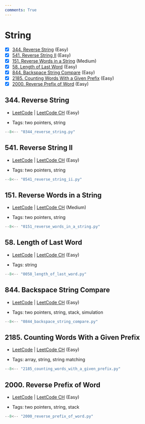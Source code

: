 ```yaml
---
comments: True
---
```


# String

- [x] [344. Reverse String](https://leetcode.cn/problems/reverse-string/) (Easy)
- [x] [541. Reverse String II](https://leetcode.cn/problems/reverse-string-ii/) (Easy)
- [x] [151. Reverse Words in a String](https://leetcode.cn/problems/reverse-words-in-a-string/) (Medium)
- [x] [58. Length of Last Word](https://leetcode.cn/problems/length-of-last-word/) (Easy)
- [x] [844. Backspace String Compare](https://leetcode.cn/problems/backspace-string-compare/) (Easy)
- [x] [2185. Counting Words With a Given Prefix](https://leetcode.cn/problems/counting-words-with-a-given-prefix/) (Easy)
- [x] [2000. Reverse Prefix of Word](https://leetcode.cn/problems/reverse-prefix-of-word/) (Easy)

## 344. Reverse String

-   [LeetCode](https://leetcode.com/problems/reverse-string/) | [LeetCode CH](https://leetcode.cn/problems/reverse-string/) (Easy)

-   Tags: two pointers, string

```python title="344. Reverse String - Python Solution"
--8<-- "0344_reverse_string.py"
```

## 541. Reverse String II

-   [LeetCode](https://leetcode.com/problems/reverse-string-ii/) | [LeetCode CH](https://leetcode.cn/problems/reverse-string-ii/) (Easy)

-   Tags: two pointers, string

```python title="541. Reverse String II - Python Solution"
--8<-- "0541_reverse_string_ii.py"
```

## 151. Reverse Words in a String

-   [LeetCode](https://leetcode.com/problems/reverse-words-in-a-string/) | [LeetCode CH](https://leetcode.cn/problems/reverse-words-in-a-string/) (Medium)

-   Tags: two pointers, string

```python title="151. Reverse Words in a String - Python Solution"
--8<-- "0151_reverse_words_in_a_string.py"
```

## 58. Length of Last Word

-   [LeetCode](https://leetcode.com/problems/length-of-last-word/) | [LeetCode CH](https://leetcode.cn/problems/length-of-last-word/) (Easy)

-   Tags: string

```python title="58. Length of Last Word - Python Solution"
--8<-- "0058_length_of_last_word.py"
```

## 844. Backspace String Compare

-   [LeetCode](https://leetcode.com/problems/backspace-string-compare/) | [LeetCode CH](https://leetcode.cn/problems/backspace-string-compare/) (Easy)

-   Tags: two pointers, string, stack, simulation

```python title="844. Backspace String Compare - Python Solution"
--8<-- "0844_backspace_string_compare.py"
```

## 2185. Counting Words With a Given Prefix

-   [LeetCode](https://leetcode.com/problems/counting-words-with-a-given-prefix/) | [LeetCode CH](https://leetcode.cn/problems/counting-words-with-a-given-prefix/) (Easy)

-   Tags: array, string, string matching

```python title="2185. Counting Words With a Given Prefix - Python Solution"
--8<-- "2185_counting_words_with_a_given_prefix.py"
```

## 2000. Reverse Prefix of Word

-   [LeetCode](https://leetcode.com/problems/reverse-prefix-of-word/) | [LeetCode CH](https://leetcode.cn/problems/reverse-prefix-of-word/) (Easy)

-   Tags: two pointers, string, stack

```python title="2000. Reverse Prefix of Word - Python Solution"
--8<-- "2000_reverse_prefix_of_word.py"
```
